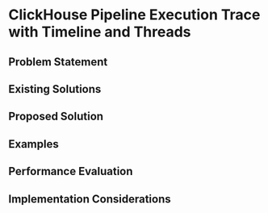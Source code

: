 # ClickHouse Pipeline Execution Trace with Timeline and Threads

## Problem Statement

## Existing Solutions

## Proposed Solution

## Examples

## Performance Evaluation

## Implementation Considerations